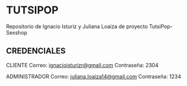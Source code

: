 
# TUTSIPOP
Repositorio de Ignacio Isturiz y Juliana Loaiza de proyecto TutsiPop-Sexshop

## CREDENCIALES
CLIENTE
Correo: ignacioisturizr@gmail.com
Contraseña: 2304

ADMINISTRADOR
Correo: juliana.loaiza14@gmail.com
Contraseña: 1234
